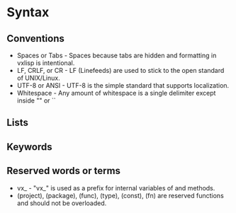 # Syntax

## Conventions

* Spaces or Tabs - Spaces because tabs are hidden and formatting in vxlisp is intentional.
* LF, CRLF, or CR - LF (Linefeeds) are used to stick to the open standard of UNIX/Linux.
* UTF-8 or ANSI - UTF-8 is the simple standard that supports localization.
* Whitespace - Any amount of whitespace is a single delimiter except inside "" or ``

## Lists

## Keywords

## Reserved words or terms

* vx_ - "vx_" is used as a prefix for internal variables of and methods.
* (project), (package), (func), (type), (const), (fn) are reserved functions and should not be overloaded.
